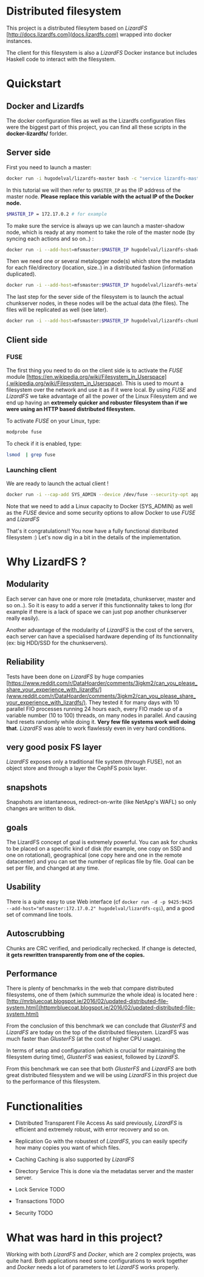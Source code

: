 # Distributed filesystem

This project is a distributed filesytem based on *LizardFS* [http://docs.lizardfs.com](docs.lizardfs.com) wrapped into docker instances.

The client for this filesystem is also a *LizardFS* Docker instance but includes Haskell code to interact with the filesystem. 

# Quickstart

## Docker and Lizardfs

The docker configuration files as well as the Lizardfs configuration files were the biggest part of this project, you can find all these scripts in the **docker-lizardfs/** forlder.

## Server side

First you need to launch a master:

```bash
docker run -i hugodelval/lizardfs-master bash -c "service lizardfs-master restart && bash"
```

In this tutorial we will then refer to ```$MASTER_IP``` as the IP address of the master node. **Please replace this variable with the actual IP of the Docker node.**

```bash
$MASTER_IP = 172.17.0.2 # for example
```

To make sure the service is always up we can launch a master-shadow node, which is ready at any moment to take the role of the master node (by syncing each actions and so on..) :

```bash
docker run -i --add-host=mfsmaster:$MASTER_IP hugodelval/lizardfs-shadow bash -c "service lizardfs-master restart && bash"
```

Then we need one or several metalogger node(s) which store the metadata for each file/directory (location, size..) in a distributed fashion (information duplicated).

```bash
docker run -i --add-host=mfsmaster:$MASTER_IP hugodelval/lizardfs-metalogger bash -c "service lizardfs-metalogger restart && bash"
```

The last step for the sever side of the filesystem is to launch the actual chunkserver nodes, in these nodes will be the actual data (the files). The files will be replicated as well (see later).

```bash
docker run -i --add-host=mfsmaster:$MASTER_IP hugodelval/lizardfs-chunkserver bash -c "service lizardfs-chunkserver restart && bash"
```

## Client side

### FUSE

The first thing you need to do on the client side is to activate the *FUSE* module [https://en.wikipedia.org/wiki/Filesystem_in_Userspace](.wikipedia.org/wiki/Filesystem_in_Userspace). This is used to mount a filesystem over the network and use it as if it were local. By using *FUSE* and *LizardFS* we take advantage of all the power of the Linux Filesystem and we end up  having an **extremely quicker and robuster filesystem than if we were using an HTTP based distributed filesystem.** 

To activate *FUSE* on your Linux, type:

```bash
modprobe fuse
```

To check if it is enabled, type:

```bash
lsmod  | grep fuse
```

### Launching client

We are ready to launch the actual client !

```bash
docker run -i --cap-add SYS_ADMIN --device /dev/fuse --security-opt apparmor:unconfined --add-host=mfsmaster:$MASTER_IP hugodelval/lizardfs-client-stack /app/run.sh
```

Note that we need to add a Linux capacity to Docker (SYS_ADMIN) as well as the *FUSE* device and some security options to allow Docker to use *FUSE* and *LizardFS*

That's it congratulations!! You now have a fully functional distributed filesystem :) Let's now dig in a bit in the details of the implementation.

# Why LizardFS ?

## Modularity

Each server can have one or more role (metadata, chunkserver, master and so on..). So it is easy to add a server if this functionnality takes to long (for example if there is a lack of space we can just pop another chunkserver really easily).

Another advantage of the modularity of *LizardFS* is the cost of the servers, each server can have a specialised hardware depending of its functionnality (ex: big HDD/SSD for the chunkservers).

## Reliability

Tests have been done on *LizardFS* by huge companies [https://www.reddit.com/r/DataHoarder/comments/3igkm2/can_you_please_share_your_experience_with_lizardfs/](www.reddit.com/r/DataHoarder/comments/3igkm2/can_you_please_share_your_experience_with_lizardfs/). They tested it for many days with 10 parallel FIO processes running 24 hours each, every FIO made up of a variable number (10 to 100) threads, on many nodes in parallel. And causing hard resets randomly while doing it. **Very few file systems work well doing that**. *LizardFS* was able to work flawlessly even in very hard conditions.

## very good posix FS layer

*LizardFS* exposes only a traditional file system (through FUSE), not an object store and through a layer the CephFS posix layer.

## snapshots

Snapshots are istantaneous, redirect-on-write (like NetApp's WAFL) so only changes are written to disk. 

## goals
The LizardFS concept of goal is extremely powerful. You can ask for chunks to be placed on a specific kind of disk (for example, one copy on SSD and one on rotational), geographical (one copy here and one in the remote datacenter) and you can set the number of replicas file by file. Goal can be set per file, and changed at any time.

## Usability

There is a quite easy to use Web interface (cf ```docker run -d -p 9425:9425 --add-host="mfsmaster:172.17.0.2" hugodelval/lizardfs-cgi```), and a good set of command line tools.

## Autoscrubbing

Chunks are CRC verified, and periodically rechecked. If change is detected, **it gets rewritten transparently from one of the copies.**

## Performance

There is plenty of benchmarks in the web that compare distributed filesystems, one of them (which summurize the whole idea) is located here : [http://mrbluecoat.blogspot.ie/2016/02/updated-distributed-file-system.html](httpmrbluecoat.blogspot.ie/2016/02/updated-distributed-file-system.html)

From the conclusion of this benchmark we can conclude that *GlusterFS* and *LizardFS* are today on the top of the distributed filesystem. LizardFS was much faster than *GlusterFS* (at the cost of higher CPU usage).

In terms of setup and configuration (which is crucial for maintaining the filesystem during time), *GlusterFS* was easiest, followed by *LizardFS*.

From this benchmark we can see that both *GlusterFS* and *LizardFS* are both great distributed filesystem and we will be using *LizardFS* in this project due to the performance of this filesystem.


# Functionalities

* Distributed Transparent File Access
	As said previously, *LizardFS* is efficient and extremely robust, with error recovery and so on.

* Replication
	Go with the robustest of *LizardFS*, you can easily specify how many copies you want of which files.

* Caching
	Caching is also supported by *LizardFS*

* Directory Service 
	This is done via the metadatas server and the master server.

* Lock Service 
	TODO

* Transactions
	TODO

* Security
	TODO


# What was hard in this project?

Working with both *LizardFS* and *Docker*, which are 2 complex projects, was quite hard. Both applications need some configurations to work together and *Docker* needs a lot of parameters to let *LizardFS* works properly.
